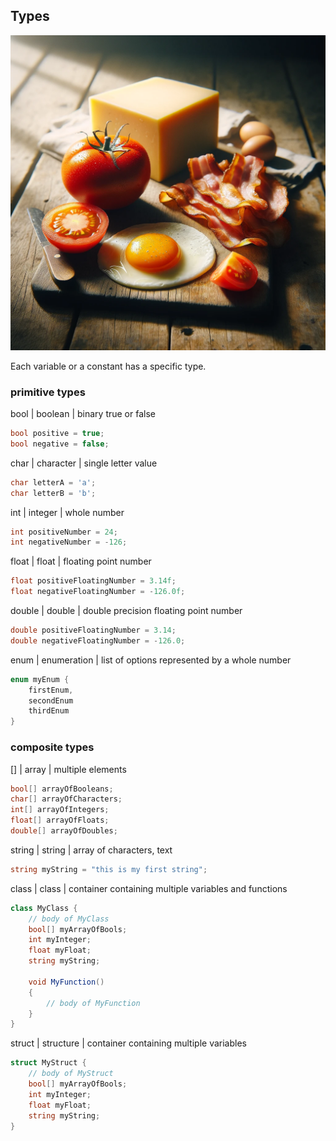 ## Types

![types](img/types.webp)
	
Each variable or a constant has a specific type.
	
### primitive types
bool | boolean | binary true or false

```csharp
bool positive = true;
bool negative = false;
```
char | character | single letter value
```csharp
char letterA = 'a';
char letterB = 'b';
```
int | integer | whole number	
```csharp
int positiveNumber = 24;
int negativeNumber = -126;
```
		
float | float | floating point number
```csharp
float positiveFloatingNumber = 3.14f;
float negativeFloatingNumber = -126.0f;
```

double | double | double precision floating point number
```csharp
double positiveFloatingNumber = 3.14;
double negativeFloatingNumber = -126.0;
```

enum | enumeration | list of options represented by a whole number
```csharp
enum myEnum {
	firstEnum,
	secondEnum
	thirdEnum
}
```
		
### composite types
[] | array | multiple elements
```csharp
bool[] arrayOfBooleans;
char[] arrayOfCharacters;
int[] arrayOfIntegers;
float[] arrayOfFloats;
double[] arrayOfDoubles;
```

string | string | array of characters, text
```csharp
string myString = "this is my first string";
```

class | class | container containing multiple variables and functions
```csharp
class MyClass {
	// body of MyClass
	bool[] myArrayOfBools;
	int myInteger;
	float myFloat;
	string myString;

	void MyFunction()
	{
		// body of MyFunction
	}
}
```

struct | structure | container containing multiple variables
```csharp
struct MyStruct {
	// body of MyStruct
	bool[] myArrayOfBools;
	int myInteger;
	float myFloat;
	string myString;
}
```

